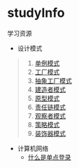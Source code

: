 # studyInfo
学习资源

- 设计模式

>1. [单例模式](https://mp.weixin.qq.com/s/2UYXNzgTCEZdEfuGIbcczA)
>2. [工厂模式](https://mp.weixin.qq.com/s/T3h6479P5kMVtKfXiLcc-Q)
>3. [抽象工厂模式](https://mp.weixin.qq.com/s/K_E9pI5rnkjHU0eizg9lqg)
>4. [建造者模式](https://mp.weixin.qq.com/s/h7iEyxgN34FPn191S8qUpA)
>5. [原型模式](https://zhuanlan.zhihu.com/p/391083628)
>6. [责任链模式](https://zhuanlan.zhihu.com/p/309772229)
>7. [观察者模式](https://zhuanlan.zhihu.com/p/158537313)
>8. [策略模式](https://mp.weixin.qq.com/s/AFbt7VJMASenD2S8KbPKJQ)
>9. [装饰器模式](https://zhuanlan.zhihu.com/p/342111312)

- 计算机网络
    - [什么是单点登录](https://mp.weixin.qq.com/s/drPVkRbCsDIlX6Ls2pDmqA)


